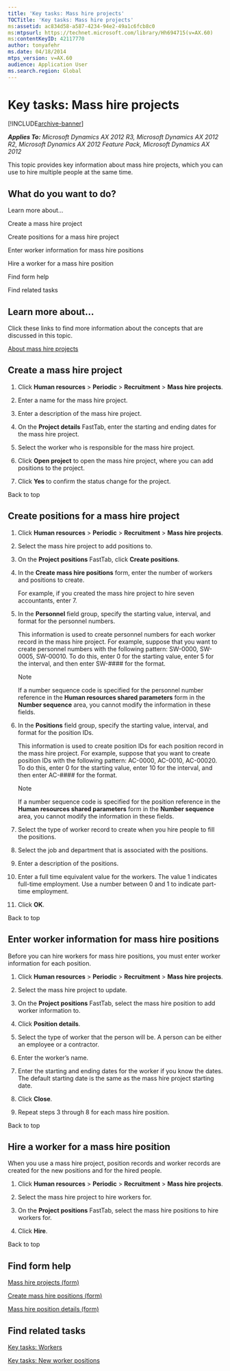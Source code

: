 ```yaml
---
title: 'Key tasks: Mass hire projects'
TOCTitle: 'Key tasks: Mass hire projects'
ms:assetid: ac834d58-a587-4234-94e2-49a1c6fcb8c0
ms:mtpsurl: https://technet.microsoft.com/library/Hh694715(v=AX.60)
ms:contentKeyID: 42117770
author: tonyafehr
ms.date: 04/18/2014
mtps_version: v=AX.60
audience: Application User
ms.search.region: Global
---
```


# Key tasks: Mass hire projects 


[!INCLUDE[archive-banner](includes/archive-banner.md)]


_**Applies To:** Microsoft Dynamics AX 2012 R3, Microsoft Dynamics AX 2012 R2, Microsoft Dynamics AX 2012 Feature Pack, Microsoft Dynamics AX 2012_

This topic provides key information about mass hire projects, which you can use to hire multiple people at the same time.

## What do you want to do?

Learn more about...

Create a mass hire project

Create positions for a mass hire project

Enter worker information for mass hire positions

Hire a worker for a mass hire position

Find form help

Find related tasks

## Learn more about...

Click these links to find more information about the concepts that are discussed in this topic.

[About mass hire projects](about-mass-hire-projects.md)

## Create a mass hire project

1.  Click **Human resources** \> **Periodic** \> **Recruitment** \> **Mass hire projects**.

2.  Enter a name for the mass hire project.

3.  Enter a description of the mass hire project.

4.  On the **Project details** FastTab, enter the starting and ending dates for the mass hire project.

5.  Select the worker who is responsible for the mass hire project.

6.  Click **Open project** to open the mass hire project, where you can add positions to the project.

7.  Click **Yes** to confirm the status change for the project.

Back to top

## Create positions for a mass hire project

1.  Click **Human resources** \> **Periodic** \> **Recruitment** \> **Mass hire projects**.

2.  Select the mass hire project to add positions to.

3.  On the **Project positions** FastTab, click **Create positions**.

4.  In the **Create mass hire positions** form, enter the number of workers and positions to create.
    
    For example, if you created the mass hire project to hire seven accountants, enter 7.

5.  In the **Personnel** field group, specify the starting value, interval, and format for the personnel numbers.
    
    This information is used to create personnel numbers for each worker record in the mass hire project. For example, suppose that you want to create personnel numbers with the following pattern: SW-0000, SW-0005, SW-00010. To do this, enter 0 for the starting value, enter 5 for the interval, and then enter SW-\#\#\#\# for the format.
    

    > [!NOTE]
    > <P>If a number sequence code is specified for the personnel number reference in the <STRONG>Human resources shared parameters</STRONG> form in the <STRONG>Number sequence</STRONG> area, you cannot modify the information in these fields.</P>



6.  In the **Positions** field group, specify the starting value, interval, and format for the position IDs.
    
    This information is used to create position IDs for each position record in the mass hire project. For example, suppose that you want to create position IDs with the following pattern: AC-0000, AC-0010, AC-00020. To do this, enter 0 for the starting value, enter 10 for the interval, and then enter AC-\#\#\#\# for the format.
    

    > [!NOTE]
    > <P>If a number sequence code is specified for the position reference in the <STRONG>Human resources shared parameters</STRONG> form in the <STRONG>Number sequence</STRONG> area, you cannot modify the information in these fields.</P>



7.  Select the type of worker record to create when you hire people to fill the positions.

8.  Select the job and department that is associated with the positions.

9.  Enter a description of the positions.

10. Enter a full time equivalent value for the workers. The value 1 indicates full-time employment. Use a number between 0 and 1 to indicate part-time employment.

11. Click **OK**.

Back to top

## Enter worker information for mass hire positions

Before you can hire workers for mass hire positions, you must enter worker information for each position.

1.  Click **Human resources** \> **Periodic** \> **Recruitment** \> **Mass hire projects**.

2.  Select the mass hire project to update.

3.  On the **Project positions** FastTab, select the mass hire position to add worker information to.

4.  Click **Position details**.

5.  Select the type of worker that the person will be. A person can be either an employee or a contractor.

6.  Enter the worker’s name.

7.  Enter the starting and ending dates for the worker if you know the dates. The default starting date is the same as the mass hire project starting date.

8.  Click **Close**.

9.  Repeat steps 3 through 8 for each mass hire position.

Back to top

## Hire a worker for a mass hire position

When you use a mass hire project, position records and worker records are created for the new positions and for the hired people.

1.  Click **Human resources** \> **Periodic** \> **Recruitment** \> **Mass hire projects**.

2.  Select the mass hire project to hire workers for.

3.  On the **Project positions** FastTab, select the mass hire positions to hire workers for.

4.  Click **Hire**.

Back to top

## Find form help

[Mass hire projects (form)](https://technet.microsoft.com/library/aa591824\(v=ax.60\))

[Create mass hire positions (form)](https://technet.microsoft.com/library/aa500807\(v=ax.60\))

[Mass hire position details (form)](https://technet.microsoft.com/library/aa591980\(v=ax.60\))

## Find related tasks

[Key tasks: Workers](key-tasks-workers.md)

[Key tasks: New worker positions](key-tasks-new-worker-positions.md)

  



